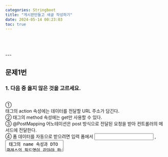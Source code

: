 ```yaml
---
categories: Stringboot
title: "게시판만들고 새글 작성하기"
date: 2024-05-14 00:23:03
toc: true
---
```


<br>
<br>
<br>
---

## 문제1번

### 1. 다음 중 옳지 않은 것을 고르세요. <br>
<br>
① <form> 태그의 action 속성에는 데이터를 전달할 URL 주소가 담긴다. <br>
② <form> 태그의 method 속성에는 get만 사용할 수 있다. <br>
③ @PostMapping 어노테이션은 post 방식으로 전달된 요청을 받아 컨트롤러의 메서드에 전달한다. <br>
④ 폼 데이터를 자동으로 받으려면 입력 폼에서 <input> , <textarea> 태그의 name 속성과 DTO 클래스의 필드명이 같아야 한다. <br>

<br>
2번 
모르겠고 실습할때  get을 쓴적이 없음
<br>


## 2번

### 2. 다음 ㉠~㉢에 들어갈 용어를 쓰세요.

( ㉠ )(이)란 JPA에서 제공하는 어노테이션으로, 이를 부여받은 클래스를 기반으로 DB 속 테이블이 생성됩니다. <br>
( ㉡ )(이)란 JPA에서 제공하는 인터페이스로, 이를 상속해 엔티티를 관리(생성, 조회, 수정, 삭제)할 수 있습니다. 해당 인터페이스는 2개의 제네릭 요소를 받습니다. 하나는 관리할 대상 엔티티의 클래스 타입이고, 또 다른 하나는 그 엔티티의 대푯값 타입입니다. <br>
( ㉢ )은/는 스프링 부트에서 제공하는 어노테이션으로, 이를 컨트롤러의 필드에 부여할 수 있습니다. 해당 어노테이션은 스프링 부트가 만들어 놓은 객체를 가져와 주입해 줍니다. <br>


> ㄱ-Entity <br>
> ㄴ-Repository <br>
> ㄷ- Autowired <br>





## 3번
### 3. 다음 ㉠~㉤에 들어갈 알맞은 용어를 찾아 쓰세요.

(  ㉠  ): DB에서 데이터를 저장하는 틀 <br>
(  ㉡  ): 테이블의 행(row)을 표현하는 또 다른 말 <br>
(  ㉢  ): 데이터의 생성/조회/수정/삭제를 뜻하는 말 <br>
(  ㉣  ): 테이블에 데이터를 생성하는 SQL 문 <br>
(  ㉤  ): 테이블에 데이터를 조회하는 SQL 문 <br>

① INSERT <br>
② 테이블 <br>
③ SELECT <br>
④ CRUD <br>
⑤ 레코드 <br>

> ㄱ - 테이블 <br>
> ㄴ - 레코드 <br>
> ㄷ - CRUD <br> 
> ㄹ - INSERT <br>
> ㅁ - SELECT <br>



 ## SELF CHECK
###  <회원 가입 페이지> 코드가 다음과 같을 때 컨트롤러, DTO, 엔티티, 리파지터리 구현하기 <br>

1. 컨트롤러: controller/MemberController.java <br>

```js
package com.example.firstproject.controller;

import com.example.firstproject.dto.MemberForm;
import com.example.firstproject.entity.Member;
import com.example.firstproject.repository.MemberRepository;
import org.springframework.beans.factory.annotation.Autowired;
import org.springframework.stereotype.Controller;
import org.springframework.web.bind.annotation.GetMapping;
import org.springframework.web.bind.annotation.PostMapping;

@Controller
public class MemberController {
    @Autowired
    private MemberRepository memberRepository;
    @GetMapping("/signup")
    public String newMemberForm(){
        return "members/new";
    }


    @PostMapping("/join")
    public String createMember(MemberForm form){
        System.out.println(form.toString());
        Member member= form.toEntity();
        System.out.println(member.toString());
        Member saved = memberRepository.save(member);
        System.out.println(saved.toString());
        return"";
    }
}

```
2. DTO: dto/MemberForm.java
```js
package com.example.firstproject.dto;

import com.example.firstproject.entity.Member;

public class MemberForm{
    private String email;
    private String password;

    public MemberForm(String email, String password) {
        this.email = email;
        this.password = password;
    }

    @Override
    public String toString() {
        return "MemberForm{" +
                "email='" + email + '\'' +
                ", password='" + password + '\'' +
                '}';
    }

    public Member toEntity() {
        return new Member (null,email,password);
    }
}
```

<br>
<br>
<br>

3. 엔티티: entity/Member.java <br>
<br>
<br>
```js
package com.example.firstproject.entity;

import jakarta.persistence.Column;
import jakarta.persistence.Entity;
import jakarta.persistence.GeneratedValue;
import jakarta.persistence.Id;

@Entity
public class Member {

    @Id
    @GeneratedValue
    private Long id;
    @Column
    private String email;

    @Column
    private String password;
    public Member(Long id, String email, String password) {
        this.id = id;
        this.email = email;
        this.password = password;
    }

    @Override
    public String toString() {
        return "Member{" +
                "id=" + id +
                ", title='" + email + '\'' +
                ", content='" + password + '\'' +
                '}';
    }
}

```
<br>
<br>
<br>

4. 리파지터리: repository/MemberRepository.java <br>

<br>
<br>

```js
package com.example.firstproject.repository;

import com.example.firstproject.entity.Member;
import org.springframework.data.repository.CrudRepository;

public interface MemberRepository extends CrudRepository<Member,Long> {
}

```
<br>
<br>

